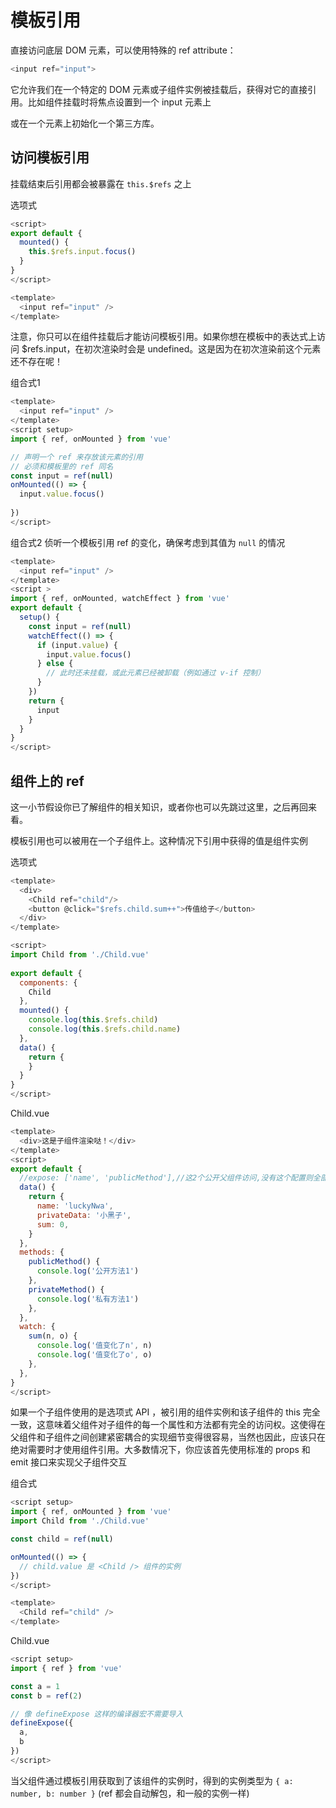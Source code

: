 # 模板引用

直接访问底层 DOM 元素，可以使用特殊的 ref attribute：

```js
<input ref="input">
```

它允许我们在一个特定的 DOM 元素或子组件实例被挂载后，获得对它的直接引用。比如组件挂载时将焦点设置到一个 input 元素上

或在一个元素上初始化一个第三方库。

## 访问模板引用 ​
挂载结束后引用都会被暴露在 `this.$refs` 之上

选项式

```js
<script>
export default {
  mounted() {
    this.$refs.input.focus()
  }
}
</script>

<template>
  <input ref="input" />
</template>
```

注意，你只可以在组件挂载后才能访问模板引用。如果你想在模板中的表达式上访问 $refs.input，在初次渲染时会是 undefined。这是因为在初次渲染前这个元素还不存在呢！

组合式1

```js
<template>
  <input ref="input" />
</template>
<script setup>
import { ref, onMounted } from 'vue'

// 声明一个 ref 来存放该元素的引用
// 必须和模板里的 ref 同名
const input = ref(null)
onMounted(() => {
  input.value.focus()
  
})
</script>
```

组合式2  侦听一个模板引用 ref 的变化，确保考虑到其值为 `null` 的情况

```js
<template>
  <input ref="input" />
</template>
<script >
import { ref, onMounted, watchEffect } from 'vue'
export default {
  setup() {
    const input = ref(null)
    watchEffect(() => {
      if (input.value) {
        input.value.focus()
      } else {
        // 此时还未挂载，或此元素已经被卸载（例如通过 v-if 控制）
      }
    })
    return {
      input
    }
  }
}
</script>
```

## 组件上的 ref​
这一小节假设你已了解组件的相关知识，或者你也可以先跳过这里，之后再回来看。

模板引用也可以被用在一个子组件上。这种情况下引用中获得的值是组件实例

选项式

```js
<template>
  <div>
    <Child ref="child"/>
    <button @click="$refs.child.sum++">传值给子</button>
  </div>
</template>

<script>
import Child from './Child.vue'
  
export default {
  components: {
    Child
  },
  mounted() {
    console.log(this.$refs.child)
    console.log(this.$refs.child.name)
  },
  data() {
    return {
    }
  }
}
</script>
```

Child.vue

```js
<template>
  <div>这是子组件渲染哒！</div>
</template>
<script>
export default {
  //expose: ['name', 'publicMethod'],//这2个公开父组件访问,没有这个配置则全部公开
  data() {
    return {
      name: 'luckyNwa',
      privateData: '小黑子',
      sum: 0,
    }
  },
  methods: {
    publicMethod() {
      console.log('公开方法1')
    },
    privateMethod() {
      console.log('私有方法1')
    },
  },
  watch: {
    sum(n, o) {
      console.log('值变化了n', n)
      console.log('值变化了o', o)
    },
  },
}
</script>
```

如果一个子组件使用的是选项式 API ，被引用的组件实例和该子组件的 this 完全一致，这意味着父组件对子组件的每一个属性和方法都有完全的访问权。这使得在父组件和子组件之间创建紧密耦合的实现细节变得很容易，当然也因此，应该只在绝对需要时才使用组件引用。大多数情况下，你应该首先使用标准的 props 和 emit 接口来实现父子组件交互

组合式

```js
<script setup>
import { ref, onMounted } from 'vue'
import Child from './Child.vue'

const child = ref(null)

onMounted(() => {
  // child.value 是 <Child /> 组件的实例
})
</script>

<template>
  <Child ref="child" />
</template>
```

Child.vue

```js
<script setup>
import { ref } from 'vue'

const a = 1
const b = ref(2)

// 像 defineExpose 这样的编译器宏不需要导入
defineExpose({
  a,
  b
})
</script>
```

当父组件通过模板引用获取到了该组件的实例时，得到的实例类型为 `{ a: number, b: number }` (ref 都会自动解包，和一般的实例一样)
